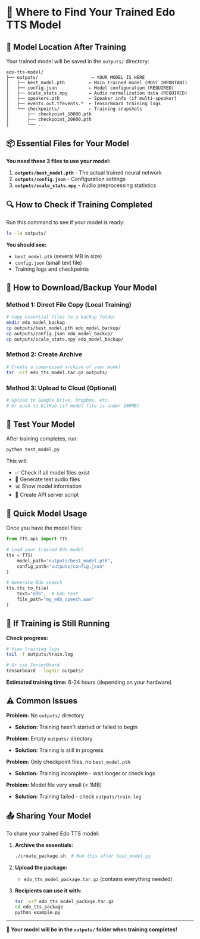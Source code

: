 # 🎯 Where to Find Your Trained Edo TTS Model

## 📍 **Model Location After Training**

Your trained model will be saved in the `outputs/` directory:

```
edo-tts-model/
├── outputs/                    ← YOUR MODEL IS HERE
│   ├── best_model.pth         ← Main trained model (MOST IMPORTANT)
│   ├── config.json            ← Model configuration (REQUIRED)
│   ├── scale_stats.npy        ← Audio normalization data (REQUIRED)
│   ├── speakers.pth           ← Speaker info (if multi-speaker)
│   ├── events.out.tfevents.*  ← TensorBoard training logs
│   └── checkpoints/           ← Training snapshots
│       ├── checkpoint_10000.pth
│       ├── checkpoint_20000.pth
│       └── ...
```

## 📦 **Essential Files for Your Model**

**You need these 3 files to use your model:**

1. **`outputs/best_model.pth`** - The actual trained neural network
2. **`outputs/config.json`** - Configuration settings
3. **`outputs/scale_stats.npy`** - Audio preprocessing statistics

## 🔍 **How to Check if Training Completed**

Run this command to see if your model is ready:

```bash
ls -la outputs/
```

**You should see:**
- `best_model.pth` (several MB in size)
- `config.json` (small text file)
- Training logs and checkpoints

## 💾 **How to Download/Backup Your Model**

### **Method 1: Direct File Copy (Local Training)**
```bash
# Copy essential files to a backup folder
mkdir edo_model_backup
cp outputs/best_model.pth edo_model_backup/
cp outputs/config.json edo_model_backup/
cp outputs/scale_stats.npy edo_model_backup/
```

### **Method 2: Create Archive**
```bash
# Create a compressed archive of your model
tar -czf edo_tts_model.tar.gz outputs/
```

### **Method 3: Upload to Cloud (Optional)**
```bash
# Upload to Google Drive, Dropbox, etc.
# Or push to GitHub (if model file is under 100MB)
```

## 🧪 **Test Your Model**

After training completes, run:

```bash
python test_model.py
```

This will:
- ✅ Check if all model files exist
- 🎵 Generate test audio files
- 📊 Show model information
- 🚀 Create API server script

## 🎵 **Quick Model Usage**

Once you have the model files:

```python
from TTS.api import TTS

# Load your trained Edo model
tts = TTS(
    model_path="outputs/best_model.pth",
    config_path="outputs/config.json"
)

# Generate Edo speech
tts.tts_to_file(
    text="ẹ̀dó",  # Edo text
    file_path="my_edo_speech.wav"
)
```

## 🔄 **If Training is Still Running**

**Check progress:**
```bash
# View training logs
tail -f outputs/train.log

# Or use TensorBoard
tensorboard --logdir outputs/
```

**Estimated training time:** 6-24 hours (depending on your hardware)

## ⚠️ **Common Issues**

**Problem:** No `outputs/` directory
- **Solution:** Training hasn't started or failed to begin

**Problem:** Empty `outputs/` directory  
- **Solution:** Training is still in progress

**Problem:** Only checkpoint files, no `best_model.pth`
- **Solution:** Training incomplete - wait longer or check logs

**Problem:** Model file very small (< 1MB)
- **Solution:** Training failed - check `outputs/train.log`

## 📤 **Sharing Your Model**

To share your trained Edo TTS model:

1. **Archive the essentials:**
   ```bash
   ./create_package.sh  # Run this after test_model.py
   ```

2. **Upload the package:**
   - `edo_tts_model_package.tar.gz` (contains everything needed)

3. **Recipients can use it with:**
   ```bash
   tar -xzf edo_tts_model_package.tar.gz
   cd edo_tts_package
   python example.py
   ```

---

**🎉 Your model will be in the `outputs/` folder when training completes!**
